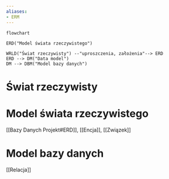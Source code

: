 ```yaml
---
aliases:
- ERM
---
```


```mermaid
flowchart

ERD("Model świata rzeczywistego")

WRLD("Świat rzeczywisty") --"uproszczenia, założenia"--> ERD
ERD --> DM("Data model")
DM --> DBM("Model bazy danych")

```
# Świat rzeczywisty 
# Model świata rzeczywistego
[[Bazy Danych Projekt#ERD]], [[Encja]], [[Związek]]
# Model bazy danych
[[Relacja]]
